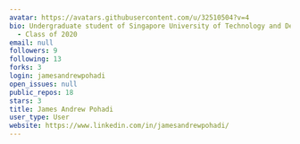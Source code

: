 ```yaml
---
avatar: https://avatars.githubusercontent.com/u/32510504?v=4
bio: Undergraduate student of Singapore University of Technology and Design (SUTD)
  - Class of 2020
email: null
followers: 9
following: 13
forks: 3
login: jamesandrewpohadi
open_issues: null
public_repos: 18
stars: 3
title: James Andrew Pohadi
user_type: User
website: https://www.linkedin.com/in/jamesandrewpohadi/
---
```

